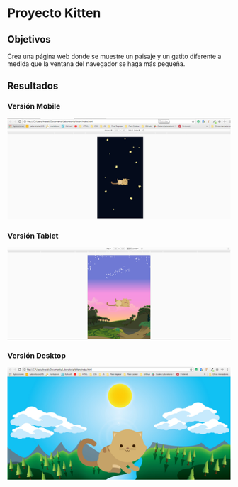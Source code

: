 # Proyecto Kitten

## Objetivos

Crea una página web donde se muestre un paisaje y un gatito diferente a medida que la ventana del navegador se haga más pequeña.

## Resultados

### Versión Mobile

![Resultados](assets/img/result3.PNG "Result 1")

### Versión Tablet

![Resultados](assets/img/result2.PNG "Result 2")

### Versión Desktop

![Resultados](assets/img/result1.PNG "Result 3")
